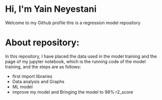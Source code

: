 # Hi, I'm Yain Neyestani
 Welcome to my Github profile this is a regression model repository
#  About repository:
 In this repository, I have placed the data used in the model training
 and the page of my jupyter notebook, which is the running code of the model training, 
 and the steps are as follows:
 - first import libraries
 - Data analysis and Graphs
 - ML model
 - improve my model and Bringing the model to 98% r2_score
